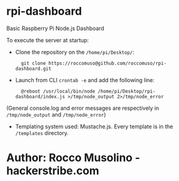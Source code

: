 # rpi-dashboard
Basic Raspberry Pi Node.js Dashboard



To execute the server at startup:
- Clone the repository on the <code>/home/pi/Desktop/</code>:

        git clone https://roccomuso@github.com/roccomuso/rpi-dashboard.git
- Launch from CLI <code>crontab -e</code> and add the following line:

        @reboot /usr/local/bin/node /home/pi/Desktop/rpi-dashboard/index.js >/tmp/node_output 2>/tmp/node_error

(General console.log and error messages are respectively in <code>/tmp/node_output</code> and <code>/tmp/node_error</code>)

- Templating system used: Mustache.js. Every template is in the <code>/templates</code> directory.


# Author: Rocco Musolino - hackerstribe.com
